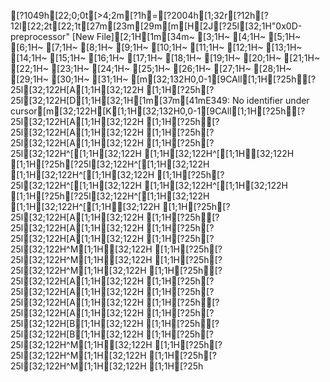 [?1049h[22;0;0t[>4;2m[?1h=[?2004h[1;32r[?12h[?12l[22;2t[22;1t[27m[23m[29m[m[H[2J[?25l[32;1H"0x0D-preprocessor" [New File][2;1H[1m[34m~                                                                                                                                                    [3;1H~                                                                                                                                                    [4;1H~                                                                                                                                                    [5;1H~                                                                                                                                                    [6;1H~                                                                                                                                                    [7;1H~                                                                                                                                                    [8;1H~                                                                                                                                                    [9;1H~                                                                                                                                                    [10;1H~                                                                                                                                                    [11;1H~                                                                                                                                                    [12;1H~                                                                                                                                                    [13;1H~                                                                                                                                                    [14;1H~                                                                                                                                                    [15;1H~                                                                                                                                                    [16;1H~                                                                                                                                                    [17;1H~                                                                                                                                                    [18;1H~                                                                                                                                                    [19;1H~                                                                                                                                                    [20;1H~                                                                                                                                                    [21;1H~                                                                                                                                                    [22;1H~                                                                                                                                                    [23;1H~                                                                                                                                                    [24;1H~                                                                                                                                                    [25;1H~                                                                                                                                                    [26;1H~                                                                                                                                                    [27;1H~                                                                                                                                                    [28;1H~                                                                                                                                                    [29;1H~                                                                                                                                                    [30;1H~                                                                                                                                                    [31;1H~                                                                                                                                                    [m[32;132H0,0-1[9CAll[1;1H[?25h[?25l[32;122H[A[1;1H[32;122H  [1;1H[?25h[?25l[32;122H[D[1;1H[32;1H[1m[37m[41mE349: No identifier under cursor[m[32;122H[K[1;1H[32;132H0,0-1[9CAll[1;1H[?25h[?25l[32;122H[A[1;1H[32;122H  [1;1H[?25h[?25l[32;122H[A[1;1H[32;122H  [1;1H[?25h[?25l[32;122H[A[1;1H[32;122H  [1;1H[?25h[?25l[32;122H^[[1;1H[32;122H  [1;1H[32;122H^[[1;1H[32;122H  [1;1H[?25h[?25l[32;122H^[[1;1H[32;122H  [1;1H[32;122H^[[1;1H[32;122H  [1;1H[?25h[?25l[32;122H^[[1;1H[32;122H  [1;1H[32;122H^[[1;1H[32;122H  [1;1H[?25h[?25l[32;122H^[[1;1H[32;122H  [1;1H[32;122H^[[1;1H[32;122H  [1;1H[?25h[?25l[32;122H[A[1;1H[32;122H  [1;1H[?25h[?25l[32;122H[A[1;1H[32;122H  [1;1H[?25h[?25l[32;122H[A[1;1H[32;122H  [1;1H[?25h[?25l[32;122H^M[1;1H[32;122H  [1;1H[?25h[?25l[32;122H^M[1;1H[32;122H  [1;1H[?25h[?25l[32;122H^M[1;1H[32;122H  [1;1H[?25h[?25l[32;122H[A[1;1H[32;122H  [1;1H[?25h[?25l[32;122H[A[1;1H[32;122H  [1;1H[?25h[?25l[32;122H[A[1;1H[32;122H  [1;1H[?25h[?25l[32;122H[A[1;1H[32;122H  [1;1H[?25h[?25l[32;122H[B[1;1H[32;122H  [1;1H[?25h[?25l[32;122H[B[1;1H[32;122H  [1;1H[?25h[?25l[32;122H^M[1;1H[32;122H  [1;1H[?25h[?25l[32;122H^M[1;1H[32;122H  [1;1H[?25h[?25l[32;122H^M[1;1H[32;122H  [1;1H[?25h
